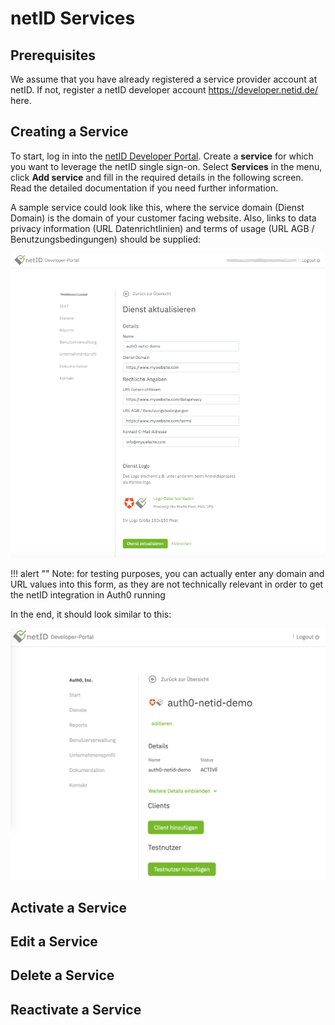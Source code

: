 # netID Services

## Prerequisites 
We assume that you have already registered a service provider account at netID. If not, register a netID developer account https://developer.netid.de/ here.

## Creating a Service 

To start, log in into the [netID Developer Portal](https://developer.netid.de/login). Create a **service** for which you want to leverage the netID single sign-on. Select **Services** in the menu, 
click **Add service** and fill in the required details in the following screen. Read the detailed documentation if you need further information.

A sample service could look like this, where the service domain (Dienst Domain) is the domain of your customer facing website. 
Also, links to data privacy information (URL Datenrichtlinien) and terms of usage (URL AGB / Benutzungsbedingungen) should be supplied:

![netid](../../images/netid_create-service-00.png)

!!! alert ""
    Note: for testing purposes, you can actually enter any domain and URL values into this form, as they are not technically relevant in order to get the netID integration in Auth0 running
 
In the end, it should look similar to this:

![netid](../../images/netid_create-service-01.png)

## Activate a Service

## Edit a Service

## Delete a Service

## Reactivate a Service

